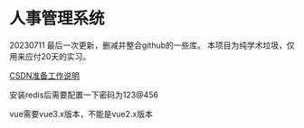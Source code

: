 # 人事管理系统

20230711
最后一次更新，删减并整合github的一些库。
本项目为纯学术垃圾，仅用来应付20天的实习。

[CSDN准备工作说明](https://blog.csdn.net/nuaa042216/article/details/112504407?utm_medium=distribute.pc_relevant_download.none-task-blog-2~default~BlogCommendFromBaidu~default-2.nonecase&depth_1-utm_source=distribute.pc_relevant_download.none-task-blog-2~default~BlogCommendFromBaidu~default-2.nonecas)

安装redis后需要配置一下密码为123@456

vue需要vue3.x版本，不能是vue2.x版本
